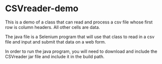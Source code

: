 # CSVreader-demo

This is a demo of a class that can read and process a csv file whose first row is column headers.  All other cells are data.

The java file is a Selenium program that will use that class to read in a csv file and input and submit that data on a web form.

In order to run the java program, you will need to download and include the CSVreader jar file and include it in the build path.
